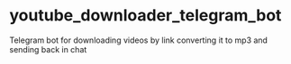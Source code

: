 # youtube_downloader_telegram_bot
Telegram bot for downloading videos by link converting it to mp3 and sending back in chat
